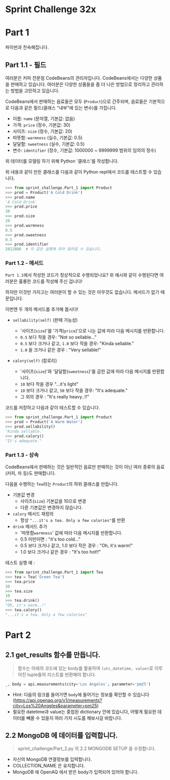 # Sprint Challenge 32x

# Part 1

파이썬과 친숙해집니다.

## Part 1.1 - 필드

여러분은 커피 전문점 CodeBeans의 관리자입니다.
CodeBeans에서는 다양한 상품을 판매하고 있습니다.
여러분은 다양한 상품들을 좀 더 나은 방법으로 정리하고 관리하는 방법을 고민하고 있습니다.

CodeBeans에서 판매하는 음료들은 모두 (`Product`)으로 간주되며,
음료들은 기본적으로 다음과 같은 필드(클래스 "내부"에 있는 변수)를 가집니다.

* 이름: `name` (문자열, 기본값: 없음)
* 가격: `price` (정수, 기본값: 30)
* 사이즈: `size` (정수, 기본값: 20)
* 따뜻함: `warmness` (실수, 기본값: 0.5)
* 달달함: `sweetness` (실수, 기본값: 0.5)
* 변수: `identifier` (정수, 기본값: 1000000 ~ 9999999 범위의 임의의 정수)

위 데이터를 모델링 하기 위해 Python '클래스'를 작성합니다. 

위 내용과 같이 만든 클래스를 다음과 같이 Python repl에서 코드를 테스트할 수 있습니다.

```python
>>> from sprint_challenge.Part_1 import Product
>>> prod = Product('A Cold Drink')
>>> prod.name
'A Cold Drink'
>>> prod.price
30
>>> prod.size
20
>>> prod.warmness
0.5
>>> prod.sweetness
0.5
>>> prod.identifier
2812086  # 이 값은 실행에 따라 달라질 수 있습니다.
```

### Part 1.2 - 메서드

`Part 1.1`에서 작성한 코드가 정상적으로 수행되었나요?
위 예시와 같이 수행된다면 여러분은 훌륭한 코드를 작성해 주신 겁니다!

하지만 이것만 가지고는 여러분이 할 수 있는 것은 아무것도 없습니다.
메서드가 없기 때문입니다. 

이번엔 두 개의 메서드를 추가해 봅시다!

* `sellability(self)` (판매 가능성)
    * '사이즈(`size`)'를 '가격(`price`)'으로 나눈 값에 따라 다음 메시지를 반환합니다. 
    * `0.5` 보다 작을 경우: "Not so sellable..."
    * `0.5` 보다 크거나 같고, `1.0` 보다 작을 경우: "Kinda sellable."
    * `1.0` 을 크거나 같은 경우 : "Very sellable!"

* `calory(self)` (칼로리)
    * '사이즈(`size`)'와 '달달함(`sweetness`)'를 곱한 값에 따라 다음 메시지를 반환합니다. 
    * `10` 보다 작을 경우 "...it's light"
    * `10` 보다 크거나 같고, `50` 보다 작을 경우: "It's adequate."
    * 그 외의 경우 : "It's really heavy..!!"

코드를 저장하고 다음과 같이 테스트할 수 있습니다.

```python
>>> from sprint_challenge.Part_1 import Product
>>> prod = Product('A Warm Water')
>>> prod.sellability()
'Kinda sellable.'
>>> prod.calory()
"It's adequate."
```


### Part 1.3 - 상속
CodeBeans에서 판매하는 것은 일반적인 음료만 판매하는 것이 아닌
여러 종류의 음료(커피, 차 등)도 판매합니다.

다음을 수행하는 `Tea`라는 `Product`의 하위 클래스를 만듭니다.

* 기본값 변경
    * 사이즈(`size`) 기본값을 10으로 변경
    * 다른 기본값은 변경하지 않습니다.
* `calory` 메서드 재정의
    * 항상 `"...it's a tea. Only a few calories"`를 반환
* `drink` 메서드 추가
    * '따뜻함`warmness`' 값에 따라 다음 메시지를 반환합니다.
    * 0.5 미만이면 : "it's too cold..."
    * 0.5 보다 크거나 같고, 1.0 보다 작은 경우 : "Oh, it's warm!"
    * 1.0 보다 크거나 같은 경우 : "It's too hot!!"


테스트 실행 예 :
```python
>>> from sprint_challenge.Part_1 import Tea
>>> tea = Tea('Green Tea')
>>> tea.price
30
>>> tea.size
10
>>> tea.drink()
"Oh, it's warm..!"
>>> tea.calory()
"...it's a tea. Only a few calories"
```


# Part 2
## 2.1 **get_results** 함수를 만듭니다.

> 함수는 아래의 코드에 있는 body를 활용하여 `(utc_datetime, value)`로 이루어진 tuple들의 리스트를 반환해야 합니다.

 ```python
_, body = api.measurements(city='Los Angeles', parameter='pm25')
 ```

- Hint: 다음의 링크를 들어가면 `body`에 들어가는 정보를 확인할 수 있습니다 (https://api.openaq.org/v1/measurements?city=Los%20Angeles&parameter=pm25)
- 필요한 datetime과 value는 중첩된 dictionary 안에 있습니다, 어떻게 필요한 데이터를 빼올 수 있을지 여러 가지 시도를 해보시길 바랍니다.

## 2.2 **MongoDB** 에 데이터를 입력합니다.

> sprint_challenge/Part_2.py 의 2.2 MONGODB SETUP 을 수정합니다. 

- 자신의 MongoDB 연결정보를 입력합니다.
- COLLECTION_NAME 은 유지합니다.
- MongoDB 에 OpenAQ 에서 받은 body가 입력되어 있어야 합니다.
